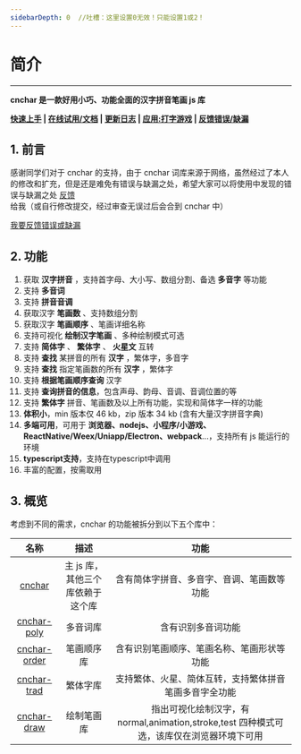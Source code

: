 ```yaml
---
sidebarDepth: 0  //吐槽：这里设置0无效！只能设置1或2！
---
```




<!-- ![](../.vuepress/public/name.png) -->

# 简介
--------------------

<!-- <p>
    <a href="https://www.npmjs.com/package/cnchar"><img src="https://img.shields.io/npm/v/cnchar.svg" alt="Version"></a>
    <a href="https://npmcharts.com/compare/cnchar?minimal=true"><img src="https://img.shields.io/npm/dm/cnchar.svg" alt="Downloads"></a>
    <a href="https://cdn.jsdelivr.net/gh/theajack/cnchar/dist/cnchar.latest.min.js"><img src="https://img.shields.io/bundlephobia/minzip/cnchar.svg" alt="Size"></a>
    <a href="https://github.com/theajack/cnchar/blob/master/LICENSE"><img src="https://img.shields.io/npm/l/cnchar.svg" alt="License"></a>
    <a href="https://github.com/theajack/cnchar/search?l=javascript"><img src="https://img.shields.io/github/languages/top/theajack/cnchar.svg" alt="TopLang"></a>
    <a href="https://github.com/theajack/cnchar/issues"><img src="https://img.shields.io/github/issues-closed/theajack/cnchar.svg" alt="issue"></a>
</p> -->

**cnchar 是一款好用小巧、功能全面的汉字拼音笔画 js 库**

**<a href="#66-使用实例大全">快速上手</a> | [在线试用/文档](https://theajack.gitee.io/cnchar) | [更新日志](https://github.com/theajack/cnchar/blob/master/helper/version.md) | [应用:打字游戏](https://theajack.gitee.io/type/) | [反馈错误/缺漏](https://github.com/theajack/cnchar/issues/new)**

## 1. 前言

感谢同学们对于 cnchar 的支持，由于 cnchar 词库来源于网络，虽然经过了本人的修改和扩充，但是还是难免有错误与缺漏之处，希望大家可以将使用中发现的错误与缺漏之处 [反馈](https://github.com/theajack/cnchar/issues/new) 给我（或自行修改提交，经过审查无误过后会合到 cnchar 中）

[我要反馈错误或缺漏](https://github.com/theajack/cnchar/issues/new)
<!-- ![](../.vuepress/public/doc.gif) -->

## 2. 功能

1. 获取 **汉字拼音** ，支持首字母、大小写、数组分割、备选 **多音字** 等功能
2. 支持 **多音词**
3. 支持 **拼音音调**
4. 获取汉字 **笔画数** 、支持数组分割
5. 获取汉字 **笔画顺序** 、笔画详细名称
6. 支持可视化 **绘制汉字笔画** 、多种绘制模式可选
7. 支持 **简体字** 、 **繁体字** 、 **火星文** 互转
8. 支持 **查找** 某拼音的所有 **汉字** ，繁体字，多音字
9. 支持 **查找** 指定笔画数的所有 **汉字** ，繁体字
10. 支持 **根据笔画顺序查询** 汉字
11. 支持 **查询拼音的信息**，包含声母、韵母、音调、音调位置的等
12. 支持 **繁体字** 拼音、笔画数及以上所有功能，实现和简体字一样的功能
13. **体积小**，min 版本仅 46 kb，zip 版本 34 kb (含有大量汉字拼音字典)
14. **多端可用**，可用于 **浏览器、nodejs、小程序/小游戏、ReactNative/Weex/Uniapp/Electron、webpack**...，支持所有 js 能运行的环境
15. **typescript支持**，支持在typescript中调用
16. 丰富的配置，按需取用


## 3. 概览

考虑到不同的需求，cnchar 的功能被拆分到以下五个库中：

|     名称     | 描述 |   功能   |
| :----------: | :------------------------------: | :--------------------: |
|    [cnchar](/cnchar/assets/v2/doc/cnchar)    | 主 js 库，其他三个库依赖于这个库 |       含有简体字拼音、多音字、音调、笔画数等功能       |
| [cnchar-poly](/cnchar/assets/v2/doc/poly)  |    多音词库    |     含有识别多音词功能     |
| [cnchar-order](/cnchar/assets/v2/doc/order) |   笔画顺序库   |       含有识别笔画顺序、笔画名称、笔画形状等功能       |
| [cnchar-trad](/cnchar/assets/v2/doc/trad)  |    繁体字库    | 支持繁体、火星、简体互转，支持繁体拼音笔画多音字全功能 |
| [cnchar-draw](/cnchar/assets/v2/doc/draw)  |    绘制笔画库    | 指出可视化绘制汉字，有 normal,animation,stroke,test 四种模式可选，该库仅在浏览器环境下可用 |

 <!-- - [Github地址](https://github.com/theajack/cnchar)
 - [演示地址](https://1011cat.github.io)
 - [我的个人博客地址：shotcat.com](http://www.shotcat.com)
 - [我的掘金账户](https://juejin.im/user/59b7940d5188257e82675bc0) -->

 <baseComponent-star></baseComponent-star>


